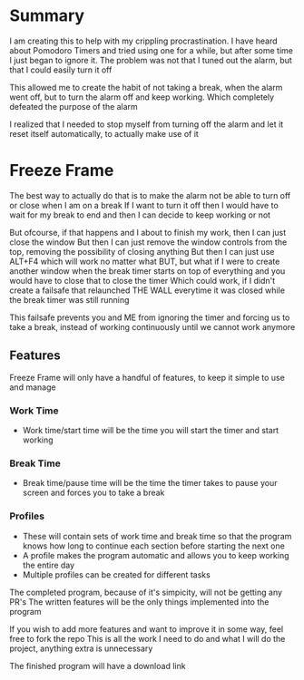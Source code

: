 # Summary
I am creating this to help with my crippling procrastination. I have heard about Pomodoro Timers and tried using one for a while, but after some time I just began to ignore it. The problem was not that I tuned out the alarm, but that I could easily turn it off

This allowed me to create the habit of not taking a break, when the alarm went off, but to turn the alarm off and keep working. Which completely defeated the purpose of the alarm

I realized that I needed to stop myself from turning off the alarm and let it reset itself automatically, to actually make use of it

# Freeze Frame
The best way to actually do that is to make the alarm not be able to turn off or close when I am on a break
If I want to turn it off then I would have to wait for my break to end and then I can decide to keep working or not

But ofcourse, if that happens and I about to finish my work, then I can just close the window
But then I can just remove the window controls from the top, removing the possibility of closing anything
But then I can just use ALT+F4 which will work no matter what
BUT, but what if I were to create another window when the break timer starts on top of everything and you would have to close that to close the timer
Which could work, if I didn't create a failsafe that relaunched THE WALL everytime it was closed while the break timer was still running

This failsafe prevents you and ME from ignoring the timer and forcing us to take a break, instead of working continuously until we cannot work anymore

## Features
Freeze Frame will only have a handful of features, to keep it simple to use and manage
### Work Time
- Work time/start time will be the time you will start the timer and start working
### Break Time
- Break time/pause time will be the time the timer takes to pause your screen and forces you to take a break
### Profiles
- These will contain sets of work time and break time so that the program knows how long to continue each section before starting the next one
- A profile makes the program automatic and allows you to keep working the entire day
- Multiple profiles can be created for different tasks

The completed program, because of it's simpicity, will not be getting any PR's
The written features will be the only things implemented into the program

If you wish to add more features and want to improve it in some way, feel free to fork the repo
This is all the work I need to do and what I will do the project, anything extra is unnecessary

The finished program will have a download link <here>

